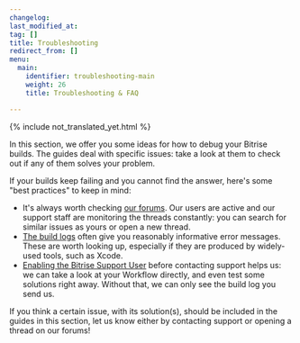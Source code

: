 ```yaml
---
changelog: 
last_modified_at: 
tag: []
title: Troubleshooting
redirect_from: []
menu:
  main:
    identifier: troubleshooting-main
    weight: 26
    title: Troubleshooting & FAQ

---
```

{% include not_translated_yet.html %}

In this section, we offer you some ideas for how to debug your Bitrise builds. The guides deal with specific issues: take a look at them to check out if any of them solves your problem.

If your builds keep failing and you cannot find the answer, here's some "best practices" to keep in mind:

* It's always worth checking [our forums](https://discuss.bitrise.io). Our users are active and our support staff are monitoring the threads constantly: you can search for similar issues as yours or open a new thread.
* [The build logs](/jp/builds/build-logs/) often give you reasonably informative error messages. These are worth looking up, especially if they are produced by widely-used tools, such as Xcode.
* [Enabling the Bitrise Support User](/jp/troubleshooting/enabling-bitrise-support-user/) before contacting support helps us: we can take a look at your Workflow directly, and even test some solutions right away. Without that, we can only see the build log you send us.

If you think a certain issue, with its solution(s), should be included in the guides in this section, let us know either by contacting support or opening a thread on our forums!